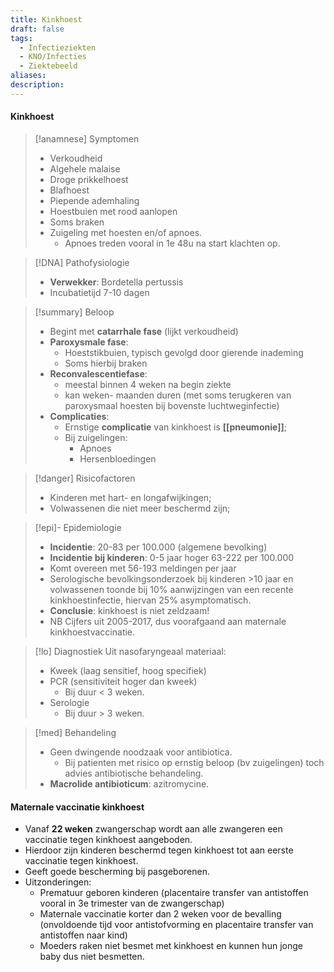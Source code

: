 ```yaml
---
title: Kinkhoest
draft: false
tags:
  - Infectieziekten
  - KNO/Infecties
  - Ziektebeeld
aliases: 
description: 
---
```



#### Kinkhoest
> [!anamnese] Symptomen
> - Verkoudheid
> - Algehele malaise
> - Droge prikkelhoest
> - Blafhoest
> - Piepende ademhaling
> - Hoestbuien met rood aanlopen
> - Soms braken
> - Zuigeling met hoesten en/of apnoes. 
> 	- Apnoes treden vooral in 1e 48u na start klachten op.


> [!DNA] Pathofysiologie
> - **Verwekker**: Bordetella pertussis
> - Incubatietijd 7-10 dagen

> [!summary] Beloop
>  - Begint met **catarrhale fase** (lijkt verkoudheid)
>  - **Paroxysmale fase**:
> 	 - Hoeststikbuien, typisch gevolgd door gierende inademing
> 	 - Soms hierbij braken
>  - **Reconvalescentiefase**:
> 	 - meestal binnen 4 weken na begin ziekte
> 	 - kan weken- maanden duren (met soms terugkeren van paroxysmaal hoesten bij bovenste luchtweginfectie)
>  - **Complicaties**: 
> 	 - Ernstige **complicatie** van kinkhoest is **[[pneumonie]]**;
> 	 - Bij zuigelingen:
> 		 - Apnoes
> 		 - Hersenbloedingen


> [!danger] Risicofactoren
>- Kinderen met hart- en longafwijkingen;
>- Volwassenen die niet meer beschermd zijn;

> [!epi]- Epidemiologie
>  - **Incidentie**: 20-83 per 100.000 (algemene bevolking)
>  - **Incidentie bij kinderen**: 0-5 jaar hoger 63-222 per 100.000
>  - Komt overeen met 56-193 meldingen per jaar
>  - Serologische bevolkingsonderzoek bij kinderen >10 jaar en volwassenen toonde bij 10% aanwijzingen van een recente kinkhoestinfectie, hiervan 25% asymptomatisch.
>  - **Conclusie**: kinkhoest is niet zeldzaam!
>  - NB Cijfers uit 2005-2017, dus voorafgaand aan maternale kinkhoestvaccinatie.

> [!lo] Diagnostiek
> Uit nasofaryngeaal materiaal:
> - Kweek (laag sensitief, hoog specifiek)
> - PCR (sensitiviteit hoger dan kweek)
> 	- Bij duur < 3 weken.
> - Serologie
> 	- Bij duur > 3 weken.


> [!med] Behandeling
> - Geen dwingende noodzaak voor antibiotica.  
> 	- Bij patienten met risico op ernstig beloop (bv zuigelingen) toch advies antibiotische behandeling.
> - **Macrolide antibioticum**: azitromycine. 



#### Maternale vaccinatie kinkhoest
- Vanaf **22 weken** zwangerschap wordt aan alle zwangeren een vaccinatie tegen kinkhoest aangeboden.
- Hierdoor zijn kinderen beschermd tegen kinkhoest tot aan eerste vaccinatie tegen kinkhoest.
- Geeft goede bescherming bij pasgeborenen. 
- Uitzonderingen:
	- Prematuur geboren kinderen (placentaire transfer van antistoffen vooral in 3e trimester van de zwangerschap)
	- Maternale vaccinatie korter dan 2 weken voor de bevalling (onvoldoende tijd voor antistofvorming en placentaire transfer van antistoffen naar kind)
	- Moeders raken niet besmet met kinkhoest en kunnen hun jonge baby dus niet besmetten.



